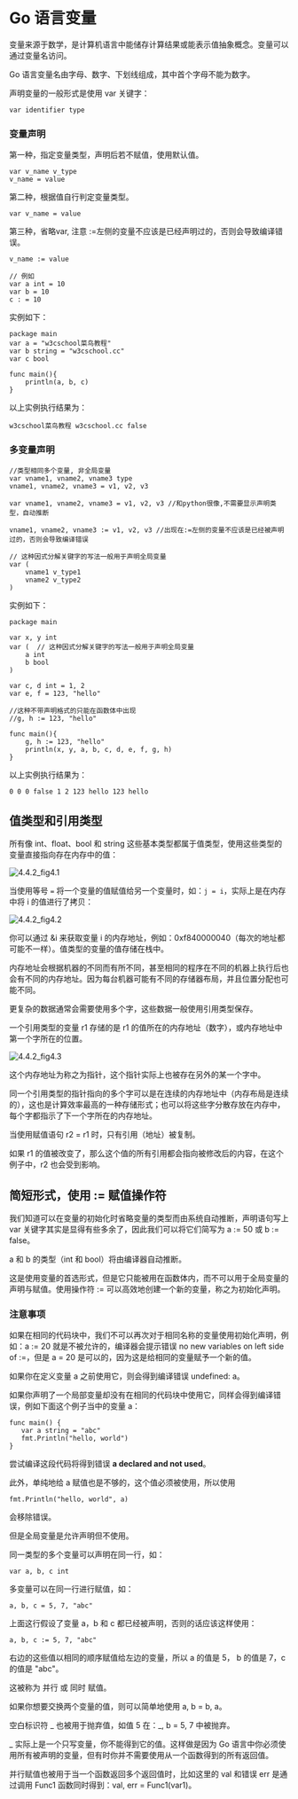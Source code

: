 # Go 语言变量

变量来源于数学，是计算机语言中能储存计算结果或能表示值抽象概念。变量可以通过变量名访问。

Go 语言变量名由字母、数字、下划线组成，其中首个字母不能为数字。

声明变量的一般形式是使用 var 关键字：

```
var identifier type
```

### 变量声明

第一种，指定变量类型，声明后若不赋值，使用默认值。

```
var v_name v_type
v_name = value

```

第二种，根据值自行判定变量类型。

```
var v_name = value

```

第三种，省略var, 注意 :=左侧的变量不应该是已经声明过的，否则会导致编译错误。

```
v_name := value

// 例如
var a int = 10
var b = 10
c : = 10

```

实例如下：

```
package main
var a = "w3cschool菜鸟教程"
var b string = "w3cschool.cc"
var c bool

func main(){
    println(a, b, c)
}

```

以上实例执行结果为：

```
w3cschool菜鸟教程 w3cschool.cc false

```

### 多变量声明

```
//类型相同多个变量, 非全局变量
var vname1, vname2, vname3 type
vname1, vname2, vname3 = v1, v2, v3

var vname1, vname2, vname3 = v1, v2, v3 //和python很像,不需要显示声明类型，自动推断

vname1, vname2, vname3 := v1, v2, v3 //出现在:=左侧的变量不应该是已经被声明过的，否则会导致编译错误

// 这种因式分解关键字的写法一般用于声明全局变量
var (
    vname1 v_type1
    vname2 v_type2
)

```

实例如下：

```
package main

var x, y int
var (  // 这种因式分解关键字的写法一般用于声明全局变量
    a int
    b bool
)

var c, d int = 1, 2
var e, f = 123, "hello"

//这种不带声明格式的只能在函数体中出现
//g, h := 123, "hello"

func main(){
    g, h := 123, "hello"
    println(x, y, a, b, c, d, e, f, g, h)
}

```

以上实例执行结果为：

```
0 0 0 false 1 2 123 hello 123 hello

```

## 值类型和引用类型

所有像 int、float、bool 和 string 这些基本类型都属于值类型，使用这些类型的变量直接指向存在内存中的值：

![4.4.2_fig4.1](../img/4.4.2_fig4.1.jpgrawtrue)

当使用等号 `=` 将一个变量的值赋值给另一个变量时，如：`j = i`，实际上是在内存中将 i 的值进行了拷贝：

![4.4.2_fig4.2](../img/4.4.2_fig4.2.jpgrawtrue)

你可以通过 &i 来获取变量 i 的内存地址，例如：0xf840000040（每次的地址都可能不一样）。值类型的变量的值存储在栈中。

内存地址会根据机器的不同而有所不同，甚至相同的程序在不同的机器上执行后也会有不同的内存地址。因为每台机器可能有不同的存储器布局，并且位置分配也可能不同。

更复杂的数据通常会需要使用多个字，这些数据一般使用引用类型保存。

一个引用类型的变量 r1 存储的是 r1 的值所在的内存地址（数字），或内存地址中第一个字所在的位置。

![4.4.2_fig4.3](../img/4.4.2_fig4.3.jpgrawtrue)

这个内存地址为称之为指针，这个指针实际上也被存在另外的某一个字中。

同一个引用类型的指针指向的多个字可以是在连续的内存地址中（内存布局是连续的），这也是计算效率最高的一种存储形式；也可以将这些字分散存放在内存中，每个字都指示了下一个字所在的内存地址。

当使用赋值语句 r2 = r1 时，只有引用（地址）被复制。

如果 r1 的值被改变了，那么这个值的所有引用都会指向被修改后的内容，在这个例子中，r2 也会受到影响。

## 简短形式，使用 := 赋值操作符

我们知道可以在变量的初始化时省略变量的类型而由系统自动推断，声明语句写上 var 关键字其实是显得有些多余了，因此我们可以将它们简写为 a := 50 或 b := false。

a 和 b 的类型（int 和 bool）将由编译器自动推断。

这是使用变量的首选形式，但是它只能被用在函数体内，而不可以用于全局变量的声明与赋值。使用操作符 := 可以高效地创建一个新的变量，称之为初始化声明。

### 注意事项

如果在相同的代码块中，我们不可以再次对于相同名称的变量使用初始化声明，例如：a := 20 就是不被允许的，编译器会提示错误 no new variables on left side of :=，但是 a = 20 是可以的，因为这是给相同的变量赋予一个新的值。

如果你在定义变量 a 之前使用它，则会得到编译错误 undefined: a。

如果你声明了一个局部变量却没有在相同的代码块中使用它，同样会得到编译错误，例如下面这个例子当中的变量 a：

```
func main() {
   var a string = "abc"
   fmt.Println("hello, world")
}
```

尝试编译这段代码将得到错误 **a declared and not used**。

此外，单纯地给 a 赋值也是不够的，这个值必须被使用，所以使用

```
fmt.Println("hello, world", a)
```

会移除错误。

但是全局变量是允许声明但不使用。

>

同一类型的多个变量可以声明在同一行，如：

```
var a, b, c int

```

多变量可以在同一行进行赋值，如：

```
a, b, c = 5, 7, "abc"

```

上面这行假设了变量 a，b 和 c 都已经被声明，否则的话应该这样使用：

```
a, b, c := 5, 7, "abc"
```

右边的这些值以相同的顺序赋值给左边的变量，所以 a 的值是 5， b 的值是 7，c 的值是 "abc"。

这被称为 并行 或 同时 赋值。

如果你想要交换两个变量的值，则可以简单地使用 a, b = b, a。

空白标识符 \_ 也被用于抛弃值，如值 5 在：\_, b = 5, 7 中被抛弃。

\_ 实际上是一个只写变量，你不能得到它的值。这样做是因为 Go 语言中你必须使用所有被声明的变量，但有时你并不需要使用从一个函数得到的所有返回值。

并行赋值也被用于当一个函数返回多个返回值时，比如这里的 val 和错误 err 是通过调用 Func1 函数同时得到：val, err = Func1(var1)。

